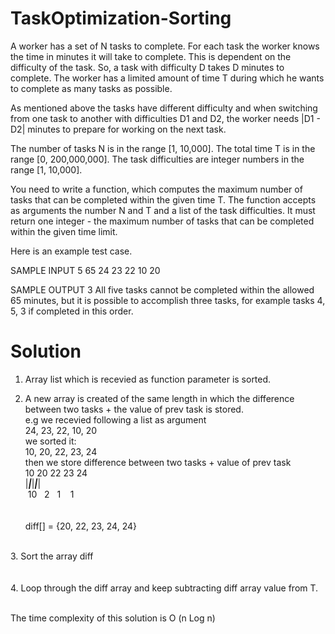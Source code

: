 # TaskOptimization-Sorting

A worker has a set of N tasks to complete. For each task the worker knows the time in minutes it
will take to complete. This is dependent on the difficulty of the task. So, a task with difficulty
D takes D minutes to complete. The worker has a limited amount of time T during which he wants to
complete as many tasks as possible.

As mentioned above the tasks have different difficulty and when switching from one task to another
with difficulties D1 and D2, the worker needs |D1 - D2| minutes to prepare for working on the next task.

The number of tasks N is in the range [1, 10,000]. The total time T is in the range
[0, 200,000,000]. The task difficulties are integer numbers in the range [1, 10,000].

You need to write a function, which computes the maximum number of tasks that can be completed
within the given time T. The function accepts as arguments the number N and T and a list of the
task difficulties. It must return one integer - the maximum number of tasks that can be completed
within the given time limit.

Here is an example test case.

SAMPLE INPUT
5 65
24 23 22 10 20

SAMPLE OUTPUT
3
All five tasks cannot be completed within the allowed 65 minutes, but it is possible to accomplish
three tasks, for example tasks 4, 5, 3 if completed in this order.

# Solution
1. Array list which is recevied as function parameter is sorted. <br />

2. A new array is created of the same length in which the difference between two tasks + the value of prev task is stored. <br />
e.g we recevied following a list as argument <br />
24, 23, 22, 10, 20 <br />
we sorted it: <br />
10, 20, 22, 23, 24 <br />
then we store difference between two tasks + value of prev task <br />
10  20  22  23  24 <br />
|___|___|___|___| <br />
 &nbsp;10 &nbsp;   2 &nbsp;  1 &nbsp;&nbsp;  1 <br />
 <br /> <br />
diff[] = {20, 22, 23, 24, 24} <br />
 <br />
3. Sort the array diff <br />
 <br /> <br />
4. Loop through the diff array and keep subtracting diff array value from T. <br />
 <br />

The time complexity of this solution is O (n Log n)

